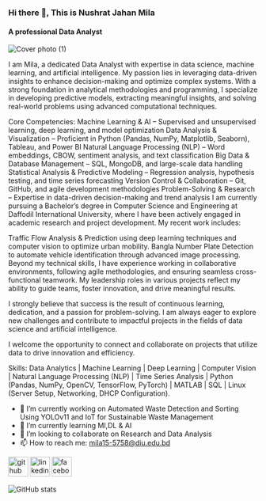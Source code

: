 ### Hi there 👋, This is Nushrat Jahan Mila
#### A professional Data Analyst
![Cover photo (1)](https://github.com/user-attachments/assets/545108d9-8bfb-4363-96af-fa5dd694fac2)


I am Mila, a dedicated Data Analyst with expertise in data science, machine learning, and artificial intelligence. My passion lies in leveraging data-driven insights to enhance decision-making and optimize complex systems. With a strong foundation in analytical methodologies and programming, I specialize in developing predictive models, extracting meaningful insights, and solving real-world problems using advanced computational techniques.

Core Competencies:
Machine Learning & AI – Supervised and unsupervised learning, deep learning, and model optimization
Data Analysis & Visualization – Proficient in Python (Pandas, NumPy, Matplotlib, Seaborn), Tableau, and Power BI
Natural Language Processing (NLP) – Word embeddings, CBOW, sentiment analysis, and text classification
Big Data & Database Management – SQL, MongoDB, and large-scale data handling
Statistical Analysis & Predictive Modeling – Regression analysis, hypothesis testing, and time series forecasting
Version Control & Collaboration – Git, GitHub, and agile development methodologies
Problem-Solving & Research – Expertise in data-driven decision-making and trend analysis
I am currently pursuing a Bachelor’s degree in Computer Science and Engineering at Daffodil International University, where I have been actively engaged in academic research and project development. My recent work includes:

Traffic Flow Analysis & Prediction using deep learning techniques and computer vision to optimize urban mobility.
Bangla Number Plate Detection to automate vehicle identification through advanced image processing.
Beyond my technical skills, I have experience working in collaborative environments, following agile methodologies, and ensuring seamless cross-functional teamwork. My leadership roles in various projects reflect my ability to guide teams, foster innovation, and drive meaningful results.

I strongly believe that success is the result of continuous learning, dedication, and a passion for problem-solving. I am always eager to explore new challenges and contribute to impactful projects in the fields of data science and artificial intelligence.

I welcome the opportunity to connect and collaborate on projects that utilize data to drive innovation and efficiency.

Skills: Data Analytics | Machine Learning | Deep Learning | Computer Vision | Natural Language Processing (NLP) | Time Series Analysis | Python (Pandas, NumPy, OpenCV, TensorFlow, PyTorch) | MATLAB | SQL | Linux (Server Setup, Networking, DHCP Configuration).

- 🔭 I’m currently working on Automated Waste Detection and Sorting Using YOLOv11 and IoT for Sustainable Waste Management 
- 🌱 I’m currently learning Ml,DL & AI 
- 👯 I’m looking to collaborate on Research and Data Analysis 
- 📫 How to reach me: mila15-5758@diu.edu.bd 


[<img src='https://cdn.jsdelivr.net/npm/simple-icons@3.0.1/icons/github.svg' alt='github' height='40'>](https://github.com/https://github.com/NushratJahanMila58)  [<img src='https://cdn.jsdelivr.net/npm/simple-icons@3.0.1/icons/linkedin.svg' alt='linkedin' height='40'>](https://www.linkedin.com/in/https://www.linkedin.com/in/nushrat-jahan-mila-432aa5231//)  [<img src='https://cdn.jsdelivr.net/npm/simple-icons@3.0.1/icons/facebook.svg' alt='facebook' height='40'>](https://www.facebook.com/https://www.facebook.com/share/18PmZfzA9H/)  

![GitHub stats](https://github-readme-stats.vercel.app/api?username=https://github.com/NushratJahanMila58&show_icons=true)  

